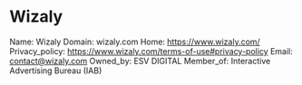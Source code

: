 
# Wizaly

Name: Wizaly
Domain: wizaly.com
Home: https://www.wizaly.com/
Privacy_policy: https://www.wizaly.com/terms-of-use#privacy-policy
Email: contact@wizaly.com
Owned_by: ESV DIGITAL
Member_of: Interactive Advertising Bureau (IAB)
